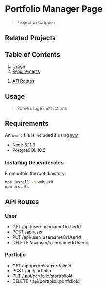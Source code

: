 # Portfolio Manager Page

> Project description

## Related Projects

## Table of Contents

1. [Usage](#Usage)
1. [Requirements](#requirements)
<!-- 1. [Development](#development) -->
1. [API Routes](#API)

## Usage

> Some usage instructions

## Requirements

An `nvmrc` file is included if using [nvm](https://github.com/creationix/nvm).

- Node 8.11.3
- PostgreSQL 10.5

<!-- ## Development -->

### Installing Dependencies

From within the root directory:

```sh
npm install -g webpack
npm install
```

## API Routes

### User

- GET /api/user/:usernameOrUserId
- POST /api/user
- PUT /api/user/:usernameOrUserId
- DELETE /api/user/:usernameOrUserId

### Portfolio

- GET /api/portfolio/:portfolioId
- POST /api/portfolio
- PUT / api/portfolio/:portfolioId
- DELETE / api/portfolio/:portfolioId